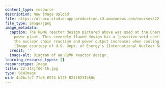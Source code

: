 ```yaml
---
content_type: resource
description: New image Upload
file: https://ol-ocw-studio-app-production.s3.amazonaws.com/courses/22-314j-structural-mechanics-in-nuclear-power-technology-fall-2006/4b2bcfc27fe36574b125024f8231b60c_22-314jf06-th.jpg
file_type: image/jpeg
image_metadata:
  caption: The RBMK reactor design pictured above was used at the Chernobyl nuclear
    power plant. This severely flawed design has a "positive void coefficient", meaning
    the nuclear chain reaction and power output increases when cooling water is lost.
    (Image courtesy of U.S. Dept. of Energy's [International Nuclear Safety Center](http://insc.ans.org/).)
  credit: ''
  image-alt: Diagram of an RBMK reactor design.
learning_resource_types: []
resourcetype: Image
title: 22-314jf06-th.jpg
type: OCWImage
uid: 4b2bcfc2-7fe3-6574-b125-024f8231b60c
---
```

